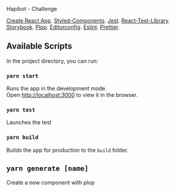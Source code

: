 Hapibot - Challenge

[Create React App](https://github.com/facebook/create-react-app).
[Styled-Components]().
[Jest]().
[React-Test-Library]().
[Storybook]().
[Plop]().
[Editorconfig]().
[Eslint]().
[Prettier]().

## Available Scripts

In the project directory, you can run:

### `yarn start`

Runs the app in the development mode.<br />
Open [http://localhost:3000](http://localhost:3000) to view it in the browser.

### `yarn test`

Launches the test
### `yarn build`

Builds the app for production to the `build` folder.<br />

## `yarn generate [name]`

Create a new component with plop
